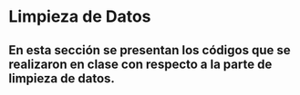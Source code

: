 # Limpieza de Datos 
## En esta sección se presentan los códigos que se realizaron en clase con respecto a la parte de limpieza de datos. 
